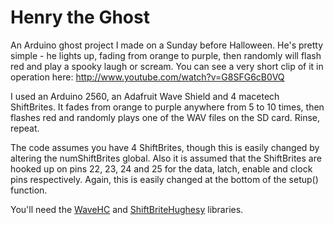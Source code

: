 Henry the Ghost
===============

An Arduino ghost project I made on a Sunday before Halloween.  He's pretty simple - he lights up, fading from orange to purple, then randomly will flash red and play a spooky laugh or scream.  You can see a very short clip of it in operation here: http://www.youtube.com/watch?v=G8SFG6cB0VQ

I used an Arduino 2560, an Adafruit Wave Shield and 4 macetech ShiftBrites.  It fades from orange to purple anywhere from 5 to 10 times, then flashes red and randomly plays one of the WAV files on the SD card.  Rinse, repeat.

The code assumes you have 4 ShiftBrites, though this is easily changed by altering the numShiftBrites global.  Also it is assumed that the ShiftBrites are hooked up on pins 22, 23, 24 and 25 for the data, latch, enable and clock pins respectively.  Again, this is easily changed at the bottom of the setup() function.

You'll need the [WaveHC](http://code.google.com/p/wavehc/) and [ShiftBriteHughesy](http://code.google.com/p/shiftbritehughesyarduino/) libraries.
